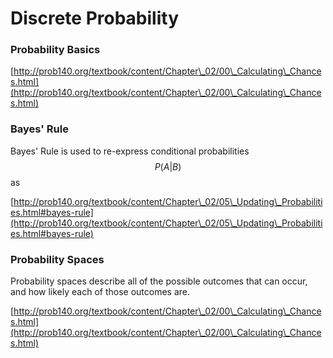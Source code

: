 # Discrete Probability

### Probability Basics

[http://prob140.org/textbook/content/Chapter\_02/00\_Calculating\_Chances.html](http://prob140.org/textbook/content/Chapter\_02/00\_Calculating\_Chances.html)

####

### Bayes' Rule

Bayes' Rule is used to re-express conditional probabilities $$P(A|B)$$ as ​

[http://prob140.org/textbook/content/Chapter\_02/05\_Updating\_Probabilities.html#bayes-rule](http://prob140.org/textbook/content/Chapter\_02/05\_Updating\_Probabilities.html#bayes-rule)

### Probability Spaces

Probability spaces describe all of the possible outcomes that can occur, and how likely each of those outcomes are.

[http://prob140.org/textbook/content/Chapter\_02/00\_Calculating\_Chances.html](http://prob140.org/textbook/content/Chapter\_02/00\_Calculating\_Chances.html)
